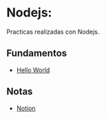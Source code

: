 # Nodejs:

Practicas realizadas con Nodejs.

## Fundamentos

- [Hello World](01-fundamentos/app.js)

## Notas

- [Notion](https://www.notion.so/Node-js-9d7e66a513c646f098b836f90ebae369)
